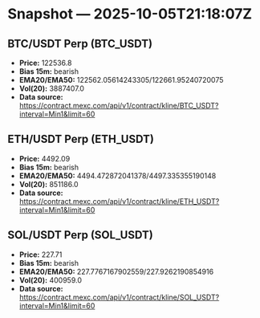 # Snapshot — 2025-10-05T21:18:07Z

## BTC/USDT Perp (BTC_USDT)
- **Price:** 122536.8
- **Bias 15m:** bearish
- **EMA20/EMA50:** 122562.05614243305/122661.95240720075
- **Vol(20):** 3887407.0
- **Data source:** https://contract.mexc.com/api/v1/contract/kline/BTC_USDT?interval=Min1&limit=60

## ETH/USDT Perp (ETH_USDT)
- **Price:** 4492.09
- **Bias 15m:** bearish
- **EMA20/EMA50:** 4494.472872041378/4497.335355190148
- **Vol(20):** 851186.0
- **Data source:** https://contract.mexc.com/api/v1/contract/kline/ETH_USDT?interval=Min1&limit=60

## SOL/USDT Perp (SOL_USDT)
- **Price:** 227.71
- **Bias 15m:** bearish
- **EMA20/EMA50:** 227.7767167902559/227.9262190854916
- **Vol(20):** 400959.0
- **Data source:** https://contract.mexc.com/api/v1/contract/kline/SOL_USDT?interval=Min1&limit=60
